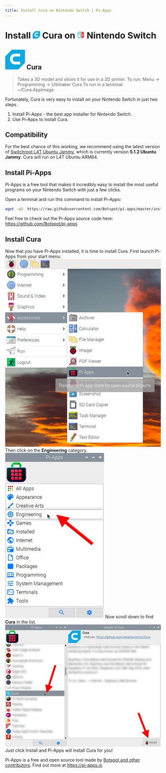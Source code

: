 ```yaml
---
title: Install Cura on Nintendo Switch | Pi-Apps
---
```

<div class="simple-install-content content">

# Install <img src="/img/app-icons/Cura/icon-64.png" height=24> Cura on <img src=/img/other-icons/switch-icon.svg height=24> Nintendo Switch

## <img src="/img/app-icons/Cura/icon-64.png"> Cura
> Takes a 3D model and slices it for use in a 3D printer.
> To run: Menu -> Programming -> Ultimaker Cura
> To run in a terminal: ~/Cura.AppImage

Fortunately, Cura is very easy to install on your Nintendo Switch in just two steps.
1. Install Pi-Apps - the best app installer for Nintendo Switch.
2. Use Pi-Apps to install Cura.
</div>
<div class="simple-install-content content">

## Compatibility
For the best chance of this working, we recommend using the latest version of [Switchroot L4T Ubuntu Jammy](https://wiki.switchroot.org/wiki/linux/l4t-ubuntu-jammy-installation-guide), which is currently version **5.1.2 Ubuntu Jammy**.
Cura will run on L4T Ubuntu ARM64.
</div>
<div class="simple-install-content content">

## Install Pi-Apps

Pi-Apps is a free tool that makes it incredibly easy to install the most useful programs on your Nintendo Switch with just a few clicks.

Open a terminal and run this command to install Pi-Apps:
```bash
wget -qO- https://raw.githubusercontent.com/Botspot/pi-apps/master/install | bash
```
Feel free to check out the Pi-Apps source code here: https://github.com/Botspot/pi-apps
</div>
<div class="simple-install-content content">

## Install Cura

Now that you have Pi-Apps installed, it is time to install Cura.
First launch Pi-Apps from your start menu:
<img src="/img/start-menu.png">
Then click on the <b>Engineering</b> category.
<img src="/img/category-selections/Engineering.png">
Now scroll down to find <b>Cura</b> in the list.
<img src="/img/app-icons/Cura/app-selection.png">
Just click Install and Pi-Apps will install Cura for you!
</div>
<div class="simple-install-content content">

Pi-Apps is a free and open source tool made by [Botspot and other contributors](/about/#contributors). Find out more at https://pi-apps.io
</div>
